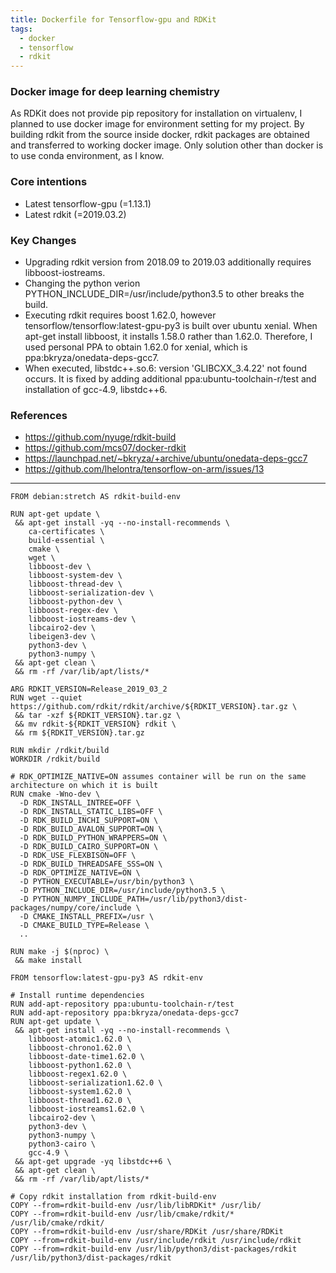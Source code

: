 ```yaml
---
title: Dockerfile for Tensorflow-gpu and RDKit
tags:
  - docker
  - tensorflow
  - rdkit
---
```

### Docker image for deep learning chemistry
As RDKit does not provide pip repository for installation on virtualenv, I planned to use docker image for environment setting for my project. By building rdkit from the source inside docker, rdkit packages are obtained and transferred to working docker image. Only solution other than docker is to use conda environment, as I know.

### Core intentions
- Latest tensorflow-gpu (=1.13.1)
- Latest rdkit (=2019.03.2)

### Key Changes
- Upgrading rdkit version from 2018.09 to 2019.03 additionally requires libboost-iostreams.
- Changing the python verion PYTHON_INCLUDE_DIR=/usr/include/python3.5 to other breaks the build.
- Executing rdkit requires boost 1.62.0, however tensorflow/tensorflow:latest-gpu-py3 is built over ubuntu xenial. When apt-get install libboost, it installs 1.58.0 rather than 1.62.0. Therefore, I used personal PPA to obtain 1.62.0 for xenial, which is ppa:bkryza/onedata-deps-gcc7.
- When executed, libstdc++.so.6: version 'GLIBCXX_3.4.22' not found occurs. It is fixed by adding additional ppa:ubuntu-toolchain-r/test and installation of gcc-4.9, libstdc++6.

### References
- https://github.com/nyuge/rdkit-build
- https://github.com/mcs07/docker-rdkit
- https://launchpad.net/~bkryza/+archive/ubuntu/onedata-deps-gcc7
- https://github.com/lhelontra/tensorflow-on-arm/issues/13

---
```docker
FROM debian:stretch AS rdkit-build-env

RUN apt-get update \
 && apt-get install -yq --no-install-recommends \
    ca-certificates \
    build-essential \
    cmake \
    wget \
    libboost-dev \
    libboost-system-dev \
    libboost-thread-dev \
    libboost-serialization-dev \
    libboost-python-dev \
    libboost-regex-dev \
    libboost-iostreams-dev \
    libcairo2-dev \
    libeigen3-dev \
    python3-dev \
    python3-numpy \
 && apt-get clean \
 && rm -rf /var/lib/apt/lists/*

ARG RDKIT_VERSION=Release_2019_03_2
RUN wget --quiet https://github.com/rdkit/rdkit/archive/${RDKIT_VERSION}.tar.gz \
 && tar -xzf ${RDKIT_VERSION}.tar.gz \
 && mv rdkit-${RDKIT_VERSION} rdkit \
 && rm ${RDKIT_VERSION}.tar.gz

RUN mkdir /rdkit/build
WORKDIR /rdkit/build

# RDK_OPTIMIZE_NATIVE=ON assumes container will be run on the same architecture on which it is built
RUN cmake -Wno-dev \
  -D RDK_INSTALL_INTREE=OFF \
  -D RDK_INSTALL_STATIC_LIBS=OFF \
  -D RDK_BUILD_INCHI_SUPPORT=ON \
  -D RDK_BUILD_AVALON_SUPPORT=ON \
  -D RDK_BUILD_PYTHON_WRAPPERS=ON \
  -D RDK_BUILD_CAIRO_SUPPORT=ON \
  -D RDK_USE_FLEXBISON=OFF \
  -D RDK_BUILD_THREADSAFE_SSS=ON \
  -D RDK_OPTIMIZE_NATIVE=ON \
  -D PYTHON_EXECUTABLE=/usr/bin/python3 \
  -D PYTHON_INCLUDE_DIR=/usr/include/python3.5 \
  -D PYTHON_NUMPY_INCLUDE_PATH=/usr/lib/python3/dist-packages/numpy/core/include \
  -D CMAKE_INSTALL_PREFIX=/usr \
  -D CMAKE_BUILD_TYPE=Release \
  ..

RUN make -j $(nproc) \
 && make install

FROM tensorflow:latest-gpu-py3 AS rdkit-env

# Install runtime dependencies
RUN add-apt-repository ppa:ubuntu-toolchain-r/test
RUN add-apt-repository ppa:bkryza/onedata-deps-gcc7
RUN apt-get update \
 && apt-get install -yq --no-install-recommends \
    libboost-atomic1.62.0 \
    libboost-chrono1.62.0 \
    libboost-date-time1.62.0 \
    libboost-python1.62.0 \
    libboost-regex1.62.0 \
    libboost-serialization1.62.0 \
    libboost-system1.62.0 \
    libboost-thread1.62.0 \
    libboost-iostreams1.62.0 \
    libcairo2-dev \
    python3-dev \
    python3-numpy \
    python3-cairo \
    gcc-4.9 \
 && apt-get upgrade -yq libstdc++6 \
 && apt-get clean \
 && rm -rf /var/lib/apt/lists/*

# Copy rdkit installation from rdkit-build-env
COPY --from=rdkit-build-env /usr/lib/libRDKit* /usr/lib/
COPY --from=rdkit-build-env /usr/lib/cmake/rdkit/* /usr/lib/cmake/rdkit/
COPY --from=rdkit-build-env /usr/share/RDKit /usr/share/RDKit
COPY --from=rdkit-build-env /usr/include/rdkit /usr/include/rdkit
COPY --from=rdkit-build-env /usr/lib/python3/dist-packages/rdkit /usr/lib/python3/dist-packages/rdkit
```
